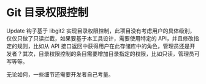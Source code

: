 # Git 目录权限控制

Update 钩子基于 libgit2 实现目录权限控制，此项目没有考虑用户的具体级别，仅仅只做了只读拦截，如果要基于本工具设计，需要使用特定的 API，并且修改指定的规则，比如从 API 接口返回中获得用户在此存储库中的角色，管理员还是开发者？其次，目录权限控制的条目需要增加目录指定的权限，比如只读，管理员可写等等。

无论如何，一些细节还需要开发者自己考量。
